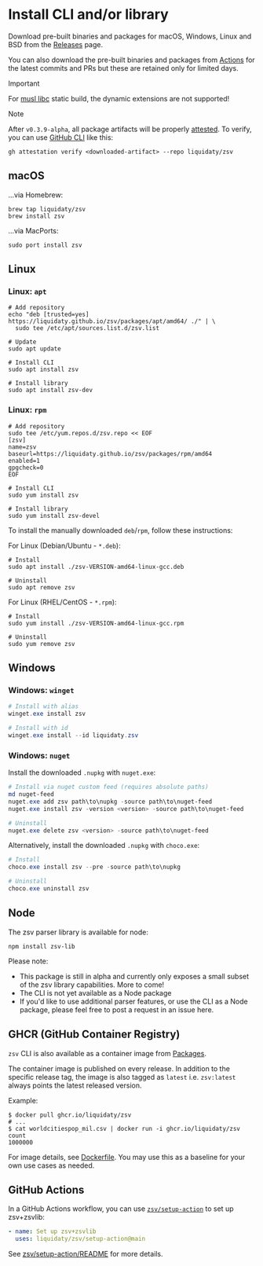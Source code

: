 # Install CLI and/or library

Download pre-built binaries and packages for macOS, Windows, Linux and BSD from
the [Releases](https://github.com/liquidaty/zsv/releases) page.

You can also download the pre-built binaries and packages from
[Actions](https://github.com/liquidaty/zsv/actions) for the latest commits and
PRs but these are retained only for limited days.

> [!IMPORTANT]
>
> For [musl libc](https://www.musl-libc.org/) static build, the dynamic
> extensions are not supported!

> [!NOTE]
>
> After `v0.3.9-alpha`, all package artifacts will be properly
> [attested](https://github.blog/news-insights/product-news/introducing-artifact-attestations-now-in-public-beta/).
> To verify, you can use [GitHub CLI](https://cli.github.com/) like this:
>
> ```shell
> gh attestation verify <downloaded-artifact> --repo liquidaty/zsv
> ```

## macOS

...via Homebrew:

```shell
brew tap liquidaty/zsv
brew install zsv
```

...via MacPorts:

```shell
sudo port install zsv
```

## Linux

### Linux: `apt`

```shell
# Add repository
echo "deb [trusted=yes] https://liquidaty.github.io/zsv/packages/apt/amd64/ ./" | \
  sudo tee /etc/apt/sources.list.d/zsv.list

# Update
sudo apt update

# Install CLI
sudo apt install zsv

# Install library
sudo apt install zsv-dev
```

### Linux: `rpm`

```shell
# Add repository
sudo tee /etc/yum.repos.d/zsv.repo << EOF
[zsv]
name=zsv
baseurl=https://liquidaty.github.io/zsv/packages/rpm/amd64
enabled=1
gpgcheck=0
EOF

# Install CLI
sudo yum install zsv

# Install library
sudo yum install zsv-devel
```

To install the manually downloaded `deb`/`rpm`, follow these instructions:

For Linux (Debian/Ubuntu - `*.deb`):

```shell
# Install
sudo apt install ./zsv-VERSION-amd64-linux-gcc.deb

# Uninstall
sudo apt remove zsv
```

For Linux (RHEL/CentOS - `*.rpm`):

```shell
# Install
sudo yum install ./zsv-VERSION-amd64-linux-gcc.rpm

# Uninstall
sudo yum remove zsv
```

## Windows

### Windows: `winget`

```powershell
# Install with alias
winget.exe install zsv

# Install with id
winget.exe install --id liquidaty.zsv
```

### Windows: `nuget`

Install the downloaded `.nupkg` with `nuget.exe`:

```powershell
# Install via nuget custom feed (requires absolute paths)
md nuget-feed
nuget.exe add zsv path\to\nupkg -source path\to\nuget-feed
nuget.exe install zsv -version <version> -source path\to\nuget-feed

# Uninstall
nuget.exe delete zsv <version> -source path\to\nuget-feed
```

Alternatively, install the downloaded `.nupkg` with `choco.exe`:

```powershell
# Install
choco.exe install zsv --pre -source path\to\nupkg

# Uninstall
choco.exe uninstall zsv
```

## Node

The zsv parser library is available for node:

```shell
npm install zsv-lib
```

Please note:

- This package is still in alpha and currently only exposes a small subset of
  the zsv library capabilities. More to come!
- The CLI is not yet available as a Node package
- If you'd like to use additional parser features, or use the CLI as a Node
  package, please feel free to post a request in an issue here.

## GHCR (GitHub Container Registry)

`zsv` CLI is also available as a container image from
[Packages](https://github.com/liquidaty?tab=packages).

The container image is published on every release. In addition to the specific
release tag, the image is also tagged as `latest` i.e. `zsv:latest` always
points the latest released version.

Example:

```shell
$ docker pull ghcr.io/liquidaty/zsv
# ...
$ cat worldcitiespop_mil.csv | docker run -i ghcr.io/liquidaty/zsv count
1000000
```

For image details, see [Dockerfile](./Dockerfile). You may use this as a
baseline for your own use cases as needed.

## GitHub Actions

In a GitHub Actions workflow, you can use [`zsv/setup-action`](./setup-action)
to set up zsv+zsvlib:

```yml
- name: Set up zsv+zsvlib
  uses: liquidaty/zsv/setup-action@main
```

See [zsv/setup-action/README](./setup-action/README.md) for more details.
